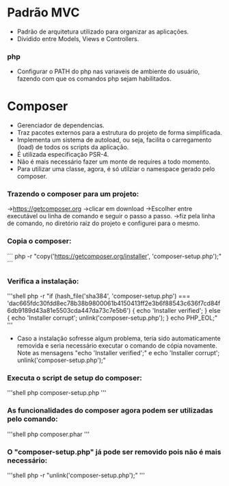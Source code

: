 # Padrão MVC
- Padrão de arquitetura utilizado para organizar as aplicações.
- Dividido entre Models, Views e Controllers.

### php
- Configurar o PATH do php nas variaveis de ambiente do usuário, fazendo com que os comandos php sejam habilitados.

# Composer
- Gerenciador de dependencias.
- Traz pacotes externos para a estrutura do projeto de forma simplificada.
- Implementa um sistema de autoload, ou seja, facilita o carregamento (load) de todos os scripts da aplicação.
- É utilizada especificação PSR-4.
- Não é mais necessário fazer um monte de requires a todo momento.
- Para utilizar uma classe, agora, é só utilziar o namespace gerado pelo composer.

### Trazendo o composer para um projeto:
->https://getcomposer.org
->clicar em download
->Escolher entre executável ou linha de comando e seguir o passo a passo.
->fiz pela linha de comando, no diretório raiz do projeto e configurei para o mesmo.

### Copia o composer:
´´´
php -r "copy('https://getcomposer.org/installer', 'composer-setup.php');"
´´´

### Verifica a instalação:
'''shell
php -r "if (hash_file('sha384', 'composer-setup.php') === 'dac665fdc30fdd8ec78b38b9800061b4150413ff2e3b6f88543c636f7cd84f6db9189d43a81e5503cda447da73c7e5b6') { echo 'Installer verified'; } else { echo 'Installer corrupt'; unlink('composer-setup.php'); } echo PHP_EOL;"
'''

- Caso a instalação sofresse algum problema, teria sido automaticamente removida e seria necessário executar o comando de cópia novamente. Note as mensagens "echo 'Installer verified';" e echo 'Installer corrupt'; unlink('composer-setup.php');"

### Executa o script de setup do composer:
'''shell
php composer-setup.php
'''

### As funcionalidades do composer agora podem ser utilizadas pelo comando:
'''shell
php composer.phar
'''

### O "composer-setup.php" já pode ser removido pois não é mais necessário:
'''shell
php -r "unlink('composer-setup.php');"
'''
